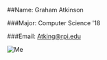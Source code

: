 ##Name: Graham Atkinson

###Major: Computer Science '18

###Email: Atking@rpi.edu

![Me](Me.jpg)



